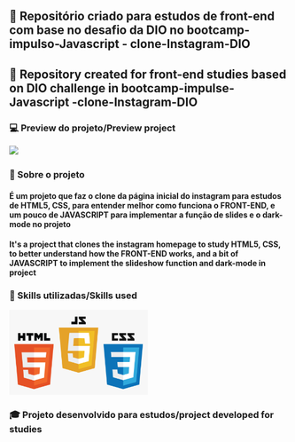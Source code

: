 ## :blue_book:  Repositório criado para estudos de front-end com base no desafio da DIO no bootcamp- impulso-Javascript - clone-Instagram-DIO
## :blue_book:   Repository created for front-end studies based on DIO challenge in bootcamp-impulse-Javascript -clone-Instagram-DIO
### :computer: **Preview do projeto/Preview project** 

<div> 
    <img src="./assets/demo-clone-instagram-page.gif">
</div>

### :red_circle: Sobre o projeto 
#### É um projeto que faz o clone da página inicial do instagram para estudos de HTML5, CSS, para entender melhor como funciona o FRONT-END, e um pouco de JAVASCRIPT para implementar a função de slides e o dark-mode no **projeto**

#### It's a project that clones the instagram homepage to study HTML5, CSS, to better understand how the FRONT-END works, and a bit of JAVASCRIPT to implement the slideshow function and dark-mode in **project**


### :hammer: Skills utilizadas/Skills used  

<div> 
    <img src="./assets/tech-icon.png" width="250px" >
</div>

### :mortar_board: Projeto desenvolvido para estudos/project developed for studies 



